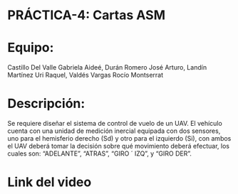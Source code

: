# PRÁCTICA-4: Cartas ASM

# Equipo:
Castillo Del Valle Gabriela Aideé,
Durán Romero José Arturo,
Landín Martínez Uri Raquel,
Valdés Vargas Rocío Montserrat

# Descripción:
Se requiere diseñar el sistema de control de vuelo de un UAV. El vehículo cuenta con una unidad de medición inercial equipada con dos sensores, uno para el hemisferio derecho (Sd) y otro para el izquierdo (Si), con ambos el UAV deberá tomar la decisión sobre qué movimiento deberá efectuar, los cuales son: “ADELANTE”, “ATRAS”, “GIRO ´ IZQ”, y “GIRO DER”.

# Link del video

